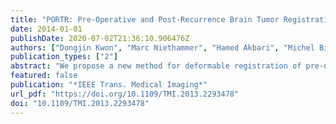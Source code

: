 ```yaml
---
title: "PORTR: Pre-Operative and Post-Recurrence Brain Tumor Registration"
date: 2014-01-01
publishDate: 2020-07-02T21:36:10.906476Z
authors: ["Dongjin Kwon", "Marc Niethammer", "Hamed Akbari", "Michel Bilello", "Christos Davatzikos", "Kilian M. Pohl"]
publication_types: ["2"]
abstract: "We propose a new method for deformable registration of pre-operative and post-recurrence brain MR scans of glioma patients. Performing this type of intra-subject registration is challenging as tumor, resection, recurrence, and edema cause large deformations, missing correspondences, and inconsistent intensity profiles between the scans. To address this challenging task, our method, called PORTR, explicitly accounts for pathological information. It segments tumor, resection cavity, and recurrence based on models specific to each scan. PORTR then uses the resulting maps to exclude pathological regions from the image-based correspondence term while simultaneously measuring the overlap between the aligned tumor and resection cavity. Embedded into a symmetric registration framework, we determine the optimal solution by taking advantage of both discrete and continuous search methods. We apply our method to scans of 24 glioma patients. Both quantitative and qualitative analysis of the results clearly show that our method is superior to other state-of-the-art approaches."
featured: false
publication: "*IEEE Trans. Medical Imaging*"
url_pdf: "https://doi.org/10.1109/TMI.2013.2293478"
doi: "10.1109/TMI.2013.2293478"
---
```


